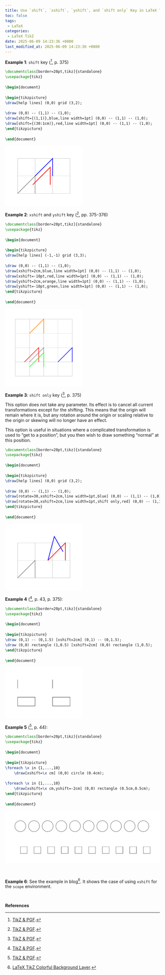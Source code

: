 ```yaml
---
title: Use `shift`, `xshift`, `yshift`, and `shift only` Key in LaTeX TikZ to Reduce the Workload of Calculating Coordinates
toc: false
tags:
 - LaTeX
categories:
 - LaTeX TikZ
date: 2025-06-09 14:23:36 +0800
last_modified_at: 2025-06-09 14:23:36 +0800
---
```


**Example 1**: `shift` key ([^1], p. 375)

```latex
\documentclass[border=20pt,tikz]{standalone}
\usepackage{tikz}

\begin{document}

\begin{tikzpicture}
\draw[help lines] (0,0) grid (3,2);

\draw (0,0) -- (1,1) -- (1,0);
\draw[shift={(1,1)},blue,line width=1pt] (0,0) -- (1,1) -- (1,0);
\draw[shift={(30:1cm)},red,line width=1pt] (0,0) -- (1,1) -- (1,0);
\end{tikzpicture}

\end{document}
```

<img src="https://raw.githubusercontent.com/HelloWorld-1017/blog-images-1/main/imgs/202506091512329.png" alt="img-1" style="width:50%;" />

<br>

**Example 2**: `xshift` and `yshift` key ([^1], pp. 375-376)

```latex
\documentclass[border=20pt,tikz]{standalone}
\usepackage{tikz}

\begin{document}

\begin{tikzpicture}
\draw[help lines] (-1,-1) grid (3,3);

\draw (0,0) -- (1,1) -- (1,0);
\draw[xshift=2cm,blue,line width=1pt] (0,0) -- (1,1) -- (1,0);
\draw[xshift=-10pt,red,line width=1pt] (0,0) -- (1,1) -- (1,0);
\draw[yshift=2cm,orange,line width=1pt] (0,0) -- (1,1) -- (1,0);
\draw[yshift=-10pt,green,line width=1pt] (0,0) -- (1,1) -- (1,0);
\end{tikzpicture}

\end{document}
```

<img src="https://raw.githubusercontent.com/HelloWorld-1017/blog-images-1/main/imgs/202506091516668.png" alt="img-1" style="width:50%;" />

<br>

**Example 3**: `shift only` key ([^1], p. 375)

<div class="quote--left" markdown="1">

This option does not take any parameter. Its effect is to cancel all current transformations except for the shifting. This means that the origin will remain where it is, but any rotation around the origin or scaling relative to the origin or skewing will no longer have an effect.

This option is useful in situations where a complicated transformation is used to “get to a position”, but you then wish to draw something “normal” at this position.

</div>

```latex
\documentclass[border=20pt,tikz]{standalone}
\usepackage{tikz}

\begin{document}

\begin{tikzpicture}
\draw[help lines] (0,0) grid (3,2);

\draw (0,0) -- (1,1) -- (1,0);
\draw[rotate=30,xshift=2cm,line width=1pt,blue] (0,0) -- (1,1) -- (1,0);
\draw[rotate=30,xshift=2cm,line width=1pt,shift only,red] (0,0) -- (1,1) -- (1,0);
\end{tikzpicture}

\end{document}
```

<img src="https://raw.githubusercontent.com/HelloWorld-1017/blog-images-1/main/imgs/202506091519961.png" alt="img-1" style="width:50%;" />

<br>

**Example 4** ([^1], p. 43, p. 375):

```latex
\documentclass[border=20pt,tikz]{standalone}
\usepackage{tikz}

\begin{document}

\begin{tikzpicture}
\draw (0,1) -- (0,1.5) [xshift=2cm] (0,1) -- (0,1.5);
\draw (0,0) rectangle (1,0.5) [xshift=2cm] (0,0) rectangle (1,0.5);
\end{tikzpicture}

\end{document}
```

<img src="https://raw.githubusercontent.com/HelloWorld-1017/blog-images-1/main/imgs/202506091523687.png" alt="img-1" style="width:50%;" />

<br>

**Example 5** ([^1], p. 44):

```latex
\documentclass[border=20pt,tikz]{standalone}
\usepackage{tikz}

\begin{document}

\begin{tikzpicture}
\foreach \x in {1,...,10}
	\draw[xshift=\x cm] (0,0) circle (0.4cm);
	
\foreach \x in {1,...,10}
	\draw[xshift=\x cm,yshift=-2cm] (0,0) rectangle (0.5cm,0.5cm);
\end{tikzpicture}

\end{document}
```

![img-1](https://raw.githubusercontent.com/HelloWorld-1017/blog-images-1/main/imgs/202506091530243.png)

<br>

**Example 6**: See the example in blog[^2]. It shows the case of using `xshift` for the `scope` environment.

<br>

**References**

[^1]: [TikZ & PGF](https://ftp.eq.uc.pt/software/TeX/graphics/pgf/base/doc/pgfmanual.pdf).
[^2]: [LaTeX TikZ Colorful Background Layer](/2024-08-11/11-03-53.html).